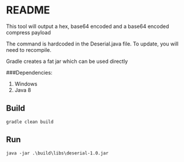 # README

This tool will output a hex, base64 encoded and a base64 encoded compress payload

The command is hardcoded in the Deserial.java file. To update, you will need to recompile.

Gradle creates a fat jar which can be used directly

###Dependencies:

1. Windows
2. Java 8

## Build

    gradle clean build

## Run

    java -jar .\build\libs\deserial-1.0.jar